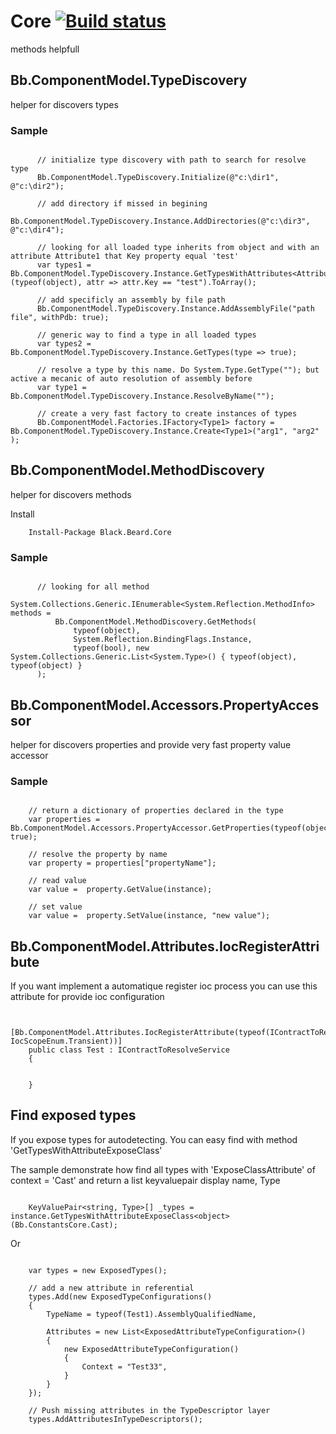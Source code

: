 # Core      [![Build status](https://ci.appveyor.com/api/projects/status/3e4q6rqm8jaeb8x2?svg=true)](https://ci.appveyor.com/project/gaelgael5/core)

methods helpfull

## Bb.ComponentModel.TypeDiscovery

helper for discovers types

### Sample
``` CSharp
   
      // initialize type discovery with path to search for resolve type
      Bb.ComponentModel.TypeDiscovery.Initialize(@"c:\dir1", @"c:\dir2");

      // add directory if missed in begining
      Bb.ComponentModel.TypeDiscovery.Instance.AddDirectories(@"c:\dir3", @"c:\dir4");

      // looking for all loaded type inherits from object and with an attribute Attribute1 that Key property equal 'test'
      var types1 = Bb.ComponentModel.TypeDiscovery.Instance.GetTypesWithAttributes<Attribute1>(typeof(object), attr => attr.Key == "test").ToArray();

      // add specificly an assembly by file path
      Bb.ComponentModel.TypeDiscovery.Instance.AddAssemblyFile("path file", withPdb: true);

      // generic way to find a type in all loaded types
      var types2 = Bb.ComponentModel.TypeDiscovery.Instance.GetTypes(type => true);

      // resolve a type by this name. Do System.Type.GetType(""); but active a mecanic of auto resolution of assembly before
      var type1 = Bb.ComponentModel.TypeDiscovery.Instance.ResolveByName("");

      // create a very fast factory to create instances of types
      Bb.ComponentModel.Factories.IFactory<Type1> factory = Bb.ComponentModel.TypeDiscovery.Instance.Create<Type1>("arg1", "arg2" );

```


## Bb.ComponentModel.MethodDiscovery

helper for discovers methods

Install

``` 
    Install-Package Black.Beard.Core
```

### Sample
``` CSharp

      // looking for all method
      System.Collections.Generic.IEnumerable<System.Reflection.MethodInfo> methods = 
          Bb.ComponentModel.MethodDiscovery.GetMethods(
              typeof(object), 
              System.Reflection.BindingFlags.Instance, 
              typeof(bool), new System.Collections.Generic.List<System.Type>() { typeof(object), typeof(object) }
      );

```

## Bb.ComponentModel.Accessors.PropertyAccessor

helper for discovers properties and provide very fast property value accessor

### Sample
``` CSharp

    // return a dictionary of properties declared in the type
    var properties = Bb.ComponentModel.Accessors.PropertyAccessor.GetProperties(typeof(object), true);

    // resolve the property by name
    var property = properties["propertyName"];

    // read value
    var value =  property.GetValue(instance);

    // set value
    var value =  property.SetValue(instance, "new value");

```

## Bb.ComponentModel.Attributes.IocRegisterAttribute

If you want implement a automatique register ioc process you can use this attribute for provide ioc configuration

```CSharp

    [Bb.ComponentModel.Attributes.IocRegisterAttribute(typeof(IContractToResolveService, IocScopeEnum.Transient))]
    public class Test : IContractToResolveService
    {


    }

``` 


## Find exposed types

If you expose types for autodetecting. You can easy find with method 'GetTypesWithAttributeExposeClass'

The sample demonstrate how find all types with 'ExposeClassAttribute' of context = 'Cast' and return a list keyvaluepair display name, Type
```CSharp

    KeyValuePair<string, Type>[] _types = instance.GetTypesWithAttributeExposeClass<object>(Bb.ConstantsCore.Cast);

``` 

Or
```CSharp

    var types = new ExposedTypes();

    // add a new attribute in referential
    types.Add(new ExposedTypeConfigurations()
    {
        TypeName = typeof(Test1).AssemblyQualifiedName,

        Attributes = new List<ExposedAttributeTypeConfiguration>()
        {
            new ExposedAttributeTypeConfiguration()
            {
                Context = "Test33",
            }
        }
    });

    // Push missing attributes in the TypeDescriptor layer
    types.AddAttributesInTypeDescriptors();

```
